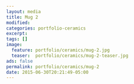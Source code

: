 ```yaml
---
layout: media
title: Mug 2
modified:
categories: portfolio-ceramics
excerpt:
tags: []
image:
  feature: portfolio/ceramics/mug-2.jpg
  teaser:  portfolio/ceramics/mug-2-teaser.jpg
ads: false
permalink: portfolio/ceramics/mug-2
date: 2015-06-30T20:21:49-05:00
---
```


